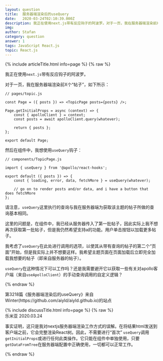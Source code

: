 ```yaml
---
layout: question
title:  服务器端渲染后的useQuery
date:   2020-03-24T02:10:39.000Z
description: 我正在使用next.js带有反应钩子的阿波罗。对于一页，我在服务器端渲染前X个“帖子”，如下所示：// pages/topic.jsconst...
img: 
author: Stafan
category: question
answer: 1
tags: JavaScript React.js
topic: React.js
---
```

<div class="article-root">
  <div class="article">
    {% include articleTitle.html info=page %}
    {% raw %}
    <div class="article-content"><p><font style="vertical-align: inherit;"><font style="vertical-align: inherit;">我正在使用</font></font><code>next.js</code><font style="vertical-align: inherit;"><font style="vertical-align: inherit;">带有反应钩子的阿波罗。</font></font></p>

<p><font style="vertical-align: inherit;"><font style="vertical-align: inherit;">对于一页，我在服务器端渲染前X个“帖子”，如下所示：</font></font></p>

<pre><code>// pages/topic.js<font></font>
<font></font>
const Page = ({ posts }) =&gt; &lt;TopicPage posts={posts} /&gt;;<font></font>
<font></font>
Page.getInitialProps = async (context) =&gt; {<font></font>
    const { apolloClient } = context;<font></font>
    const posts = await apolloClient.query(whatever);<font></font>
<font></font>
    return { posts };<font></font>
};<font></font>
<font></font>
export default Page;<font></font>
</code></pre>

<p><font style="vertical-align: inherit;"><font style="vertical-align: inherit;">然后在组件中，我想使用</font></font><code>useQuery</code><font style="vertical-align: inherit;"><font style="vertical-align: inherit;">钩子：</font></font></p>

<pre><code>// components/TopicPage.js<font></font>
<font></font>
import { useQuery } from '@apollo/react-hooks';<font></font>
<font></font>
export default ({ posts }) =&gt; {<font></font>
    const { loading, error, data, fetchMore } = useQuery(whatever);<font></font>
<font></font>
    // go on to render posts and/or data, and i have a button that does fetchMore<font></font>
};<font></font>
</code></pre>

<p><font style="vertical-align: inherit;"><font style="vertical-align: inherit;">请注意，</font></font><code>useQuery</code><font style="vertical-align: inherit;"><font style="vertical-align: inherit;">这里执行的查询与我在服务器端为获取该主题的帖子所做的查询基本相同。</font></font></p>

<p><font style="vertical-align: inherit;"><font style="vertical-align: inherit;">这里的问题是，在组件中，我已经从服务器传入了第一批帖子，因此实际上我不想再次获取第一批帖子，但是我仍然希望支持a的功能。用户单击按钮以加载更多帖子。</font></font></p>

<p><font style="vertical-align: inherit;"><font style="vertical-align: inherit;">我考虑了</font></font><code>useQuery</code><font style="vertical-align: inherit;"><font style="vertical-align: inherit;">在此处</font><font style="vertical-align: inherit;">进行调用的选项，</font><font style="vertical-align: inherit;">以使其从带有查询的帖子的第二个“页面”开始，但是我实际上并不想要这样。</font><font style="vertical-align: inherit;">我希望主题页面在页面加载后立即完全加载我想要的帖子（即来自服务器的帖子）。</font></font></p>

<p><font style="vertical-align: inherit;"></font><code>useQuery</code><font style="vertical-align: inherit;"><font style="vertical-align: inherit;">在这种情况下</font><font style="vertical-align: inherit;">可以</font><font style="vertical-align: inherit;">工作吗？</font><font style="vertical-align: inherit;">还是我需要避开它以获取一些有关对apollo客户端（来自</font></font><code>useApolloClient</code><font style="vertical-align: inherit;"><font style="vertical-align: inherit;">）的</font><font style="vertical-align: inherit;">手动查询调用的自定义逻辑</font><font style="vertical-align: inherit;">？</font></font></p></div>
    {% endraw %}
  </div>
  <p class="winter_mark">第3218篇《服务器端渲染后的useQuery》来自Winter(https://github.com/aiyld/aiyld.github.io)的站点</p>
  <div class="discuss-wrapper">
    {% include discussTitle.html info=page %}
    {% raw %}
    <div class="discuss-list">
    <div class="discuss-item">
        <div class="discuss-parent">
          <div class="discuss-meta">
            <span class="discuss-user">乐米亚</span>
            <span class="discuss-time">2020.03.24</span>
          </div>
          <div class="discuss-comment"><p><font style="vertical-align: inherit;"><font style="vertical-align: inherit;">事实证明，这只是我对nextjs服务器端渲染工作方式的误解。</font><font style="vertical-align: inherit;">在将结果html发送到客户端之前，它会完整渲染React树。</font><font style="vertical-align: inherit;">因此，不需要进行“首次” </font></font><code>useQuery</code><font style="vertical-align: inherit;"><font style="vertical-align: inherit;">调用</font></font><code>getInitialProps</code><font style="vertical-align: inherit;"><font style="vertical-align: inherit;">或进行任何此类操作。</font><font style="vertical-align: inherit;">它只能在组件中单独使用，只要</font></font><code>getDataFromTree</code><font style="vertical-align: inherit;"><font style="vertical-align: inherit;">在服务器端配置中正确</font><font style="vertical-align: inherit;">使用，一切都可以正常工作</font><font style="vertical-align: inherit;">。</font></font></p></div>
        </div></div>
    </div>
    {% endraw %}
  </div>
<div>
